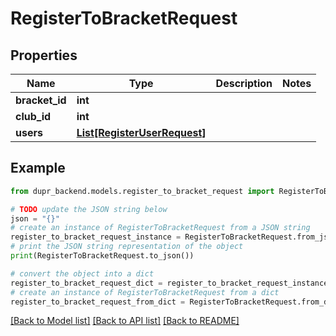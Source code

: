 # RegisterToBracketRequest


## Properties

Name | Type | Description | Notes
------------ | ------------- | ------------- | -------------
**bracket_id** | **int** |  | 
**club_id** | **int** |  | 
**users** | [**List[RegisterUserRequest]**](RegisterUserRequest.md) |  | 

## Example

```python
from dupr_backend.models.register_to_bracket_request import RegisterToBracketRequest

# TODO update the JSON string below
json = "{}"
# create an instance of RegisterToBracketRequest from a JSON string
register_to_bracket_request_instance = RegisterToBracketRequest.from_json(json)
# print the JSON string representation of the object
print(RegisterToBracketRequest.to_json())

# convert the object into a dict
register_to_bracket_request_dict = register_to_bracket_request_instance.to_dict()
# create an instance of RegisterToBracketRequest from a dict
register_to_bracket_request_from_dict = RegisterToBracketRequest.from_dict(register_to_bracket_request_dict)
```
[[Back to Model list]](../README.md#documentation-for-models) [[Back to API list]](../README.md#documentation-for-api-endpoints) [[Back to README]](../README.md)


